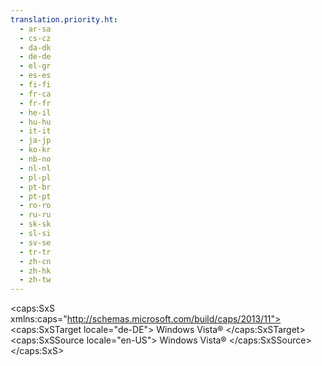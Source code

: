 ```yaml
---
translation.priority.ht: 
  - ar-sa
  - cs-cz
  - da-dk
  - de-de
  - el-gr
  - es-es
  - fi-fi
  - fr-ca
  - fr-fr
  - he-il
  - hu-hu
  - it-it
  - ja-jp
  - ko-kr
  - nb-no
  - nl-nl
  - pl-pl
  - pt-br
  - pt-pt
  - ro-ro
  - ru-ru
  - sk-sk
  - sl-si
  - sv-se
  - tr-tr
  - zh-cn
  - zh-hk
  - zh-tw
---
```

<?xml version="1.0" encoding="utf-8"?>
<caps:SxS xmlns:caps="http://schemas.microsoft.com/build/caps/2013/11">
  <caps:SxSTarget locale="de-DE">
    <Token xmlns:xlink="http://www.w3.org/1999/xlink">Windows Vista®</Token>
  </caps:SxSTarget>
  <caps:SxSSource locale="en-US">
    <Token xmlns:xlink="http://www.w3.org/1999/xlink">Windows Vista®</Token>
  </caps:SxSSource>
</caps:SxS>